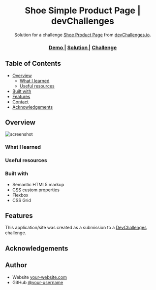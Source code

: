 <!-- Please update value in the {}  -->

<h1 align="center">Shoe Simple Product Page | devChallenges</h1>

<div align="center">
   Solution for a challenge <a href="https://devchallenges.io/challenge/simple-product-page-challenge" target="_blank">Shoe Product Page</a> from <a href="http://devchallenges.io" target="_blank">devChallenges.io</a>.
</div>

<div align="center">
  <h3>
    <a href="{https://your-demo-link.your-domain}">
      Demo
    </a>
    <span> | </span>
    <a href="{https://your-url-to-the-solution}">
      Solution
    </a>
    <span> | </span>
    <a href="https://devchallenges.io/challenge/simple-product-page-challenge">
      Challenge
    </a>
  </h3>
</div>

<!-- TABLE OF CONTENTS -->

## Table of Contents

- [Overview](#overview)
  - [What I learned](#what-i-learned)
  - [Useful resources](#useful-resources)
- [Built with](#built-with)
- [Features](#features)
- [Contact](#contact)
- [Acknowledgements](#acknowledgements)

<!-- OVERVIEW -->

## Overview

![screenshot](https://user-images.githubusercontent.com/16707738/92399059-5716eb00-f132-11ea-8b14-bcacdc8ec97b.png)

<!--
Introduce your projects by taking a screenshot or a gif. Try to tell visitors a story about your project by answering:

- What have you learned/improved?
- Your wisdom? :)
-->

### What I learned

<!-- Use this section to recap over some of your major learnings while working through this project. Writing these out and providing code samples of areas you want to highlight is a great way to reinforce your own knowledge. -->

### Useful resources

<!--
- [Example resource 1](https://www.example.com) - This helped me for XYZ reason. I really liked this pattern and will use it going forward.
- [Example resource 2](https://www.example.com) - This is an amazing article which helped me finally understand XYZ. I'd recommend it to anyone still learning this concept.
-->

### Built with

<!-- This section should list any major frameworks that you built your project using. Here are a few examples.-->

- Semantic HTML5 markup
- CSS custom properties
- Flexbox
- CSS Grid

## Features

<!-- List the features of your application or follow the template. Don't share the figma file here :) -->

This application/site was created as a submission to a [DevChallenges](https://devchallenges.io/challenges-dashboard) challenge.

## Acknowledgements

<!-- This section should list any articles or add-ons/plugins that helps you to complete the project. This is optional but it will help you in the future. For exmpale -->

## Author

- Website [your-website.com](https://{your-web-site-link})
- GitHub [@your-username](https://{github.com/your-usermame})
